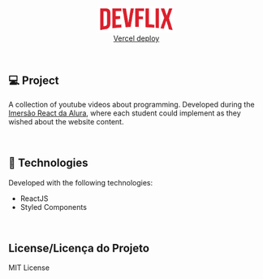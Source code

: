 <p align="center">
  <img alt="Logo do projeto" width="150px" src="./src/assets/logo.png" />
  </br>
  <a href="https://devflix.mateuscnh.vercel.app/" target="_blanck">Vercel deploy</a>
</p>

</br>

## 💻 Project

A collection of youtube videos about programming. Developed during the [Imersão React da Alura](https://www.alura.com.br/imersao-react/), where each student could implement as they wished about the website content.

</br>

## 🚀 Technologies

Developed with the following technologies:

- ReactJS
- Styled Components

</br>

## License/Licença do Projeto
MIT License
